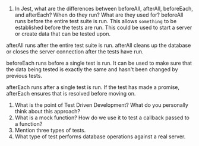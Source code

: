 <!-- Answers to the Short Answer Essay Questions go here -->


1. In Jest, what are the differences between beforeAll, afterAll, beforeEach, and afterEach? When do they run? What are they used for?
beforeAll runs before the entire test suite is run.  This allows `something` to be established before the tests are run.  This could be used to start a server or create data that can be tested upon.

afterAll runs after the entire test suite is run.  afterAll cleans up the database or closes the server connection after the tests have run.

beforeEach runs before a single test is run.  It can be used to make sure that the data being tested is exactly the same and hasn't been changed by previous tests.

afterEach runs after a single test is run.  If the test has made a promise, afterEach ensures that is resolved before moving on.
1. What is the point of Test Driven Development? What do you personally think about this approach?
1. What is a mock function? How do we use it to test a callback passed to a function?
1. Mention three types of tests.
1. What type of test performs database operations against a real server.
